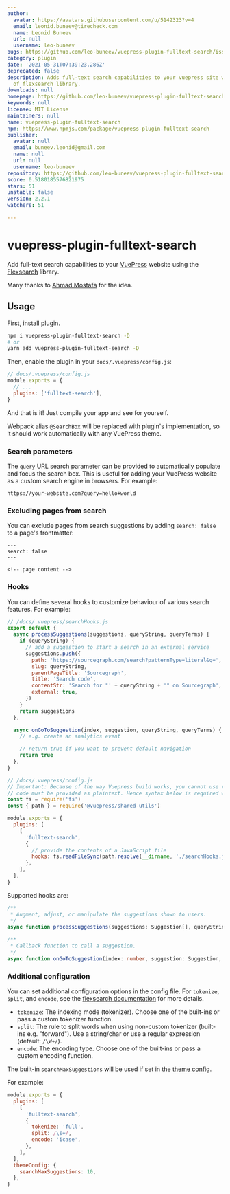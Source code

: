 ```yaml
---
author:
  avatar: https://avatars.githubusercontent.com/u/5142323?v=4
  email: leonid.buneev@tirecheck.com
  name: Leonid Buneev
  url: null
  username: leo-buneev
bugs: https://github.com/leo-buneev/vuepress-plugin-fulltext-search/issues
category: plugin
date: '2021-05-31T07:39:23.286Z'
deprecated: false
description: Adds full-text search capabilities to your vuepress site with a help
  of flexsearch library.
downloads: null
homepage: https://github.com/leo-buneev/vuepress-plugin-fulltext-search#readme
keywords: null
license: MIT License
maintainers: null
name: vuepress-plugin-fulltext-search
npm: https://www.npmjs.com/package/vuepress-plugin-fulltext-search
publisher:
  avatar: null
  email: buneev.leonid@gmail.com
  name: null
  url: null
  username: leo-buneev
repository: https://github.com/leo-buneev/vuepress-plugin-fulltext-search
score: 0.5180185576821975
stars: 51
unstable: false
version: 2.2.1
watchers: 51

---
```


# vuepress-plugin-fulltext-search

Add full-text search capabilities to your [VuePress](https://vuepress.vuejs.org/) website using the
[Flexsearch](https://github.com/nextapps-de/flexsearch) library.

Many thanks to [Ahmad Mostafa](https://ahmadmostafa.com/2019/12/09/build-better-search-in-vuepress-site/) for the idea.

## Usage

First, install plugin.

```bash
npm i vuepress-plugin-fulltext-search -D
# or
yarn add vuepress-plugin-fulltext-search -D
```

Then, enable the plugin in your `docs/.vuepress/config.js`:

```js
// docs/.vuepress/config.js
module.exports = {
  // ...
  plugins: ['fulltext-search'],
}
```

And that is it! Just compile your app and see for yourself.

Webpack alias `@SearchBox` will be replaced with plugin's implementation, so it should work automatically with any
VuePress theme.

### Search parameters

The `query` URL search parameter can be provided to automatically populate and focus the search box. This is useful for
adding your VuePress website as a custom search engine in browsers. For example:

```none
https://your-website.com?query=hello+world
```

### Excluding pages from search

You can exclude pages from search suggestions by adding `search: false` to a page's frontmatter:

```none
---
search: false
---

<!-- page content -->
```

### Hooks

You can define several hooks to customize behaviour of various search features. For example:

```js
// /docs/.vuepress/searchHooks.js
export default {
  async processSuggestions(suggestions, queryString, queryTerms) {
    if (queryString) {
      // add a suggestion to start a search in an external service
      suggestions.push({
        path: 'https://sourcegraph.com/search?patternType=literal&q=',
        slug: queryString,
        parentPageTitle: 'Sourcegraph',
        title: 'Search code',
        contentStr: 'Search for "' + queryString + '" on Sourcegraph',
        external: true,
      })
    }
    return suggestions
  },

  async onGoToSuggestion(index, suggestion, queryString, queryTerms) {
    // e.g. create an analytics event

    // return true if you want to prevent default navigation
    return true
  },
}

// /docs/.vuepress/config.js
// Important: Because of the way Vuepress build works, you cannot use regular import/require,
// code must be provided as plaintext. Hence syntax below is required with fs.readFileSync
const fs = require('fs')
const { path } = require('@vuepress/shared-utils')

module.exports = {
  plugins: [
    [
      'fulltext-search',
      {
        // provide the contents of a JavaScript file
        hooks: fs.readFileSync(path.resolve(__dirname, './searchHooks.js')),
      },
    ],
  ],
}
```

Supported hooks are:

```ts
/**
 * Augment, adjust, or manipulate the suggestions shown to users.
 */
async function processSuggestions(suggestions: Suggestion[], queryString: string, queryTerms: string[]): Suggestion[]

/**
 * Callback function to call a suggestion.
 */
async function onGoToSuggestion(index: number, suggestion: Suggestion, queryString: string, queryTerms: string[]): Boolean?
```

### Additional configuration

You can set additional configuration options in the config file. For `tokenize`, `split`, and `encode`, see the
[flexsearch documentation][flexsearch-options] for more details.

- `tokenize`: The indexing mode (tokenizer). Choose one of the built-ins or pass a custom tokenizer function.
- `split`: The rule to split words when using non-custom tokenizer (built-ins e.g. "forward"). Use a string/char or use
  a regular expression (default: `/\W+/`).
- `encode`: The encoding type. Choose one of the built-ins or pass a custom encoding function.

The built-in `searchMaxSuggestions` will be used if set in the [theme config][search-max-suggestions].

For example:

```js
module.exports = {
  plugins: [
    [
      'fulltext-search',
      {
        tokenize: 'full',
        split: /\s+/,
        encode: 'icase',
      },
    ],
  ],
  themeConfig: {
    searchMaxSuggestions: 10,
  },
}
```

[flexsearch-options]: https://github.com/nextapps-de/flexsearch#initialize-index
[search-max-suggestions]: https://vuepress.vuejs.org/theme/default-theme-config.html#built-in-search
